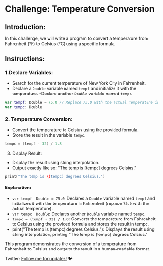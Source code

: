 # Challenge: Temperature Conversion

## Introduction:

In this challenge, we will write a program to convert a temperature from Fahrenheit (°F) to Celsius (°C) using a specific formula.

## Instructions:

### 1.Declare Variables:

- Search for the current temperature of New York City in Fahrenheit.
- Declare a `Double` variable named `tempf` and initialize it with the temperature.
  -Declare another `Double` variable named `tempc`.

```swift
var tempf: Double = 75.0 // Replace 75.0 with the actual temperature in Fahrenheit
var tempc: Double
```

### 2. Temperature Conversion:

- Convert the temperature to Celsius using the provided formula.
- Store the result in the variable `tempc`.

```swift
tempc = (tempf - 32) / 1.8
```

3. Display Result:

- Display the result using string interpolation.
- Output exactly like so: "The temp is [tempc] degrees Celsius."

```swift
print("The temp is \(tempc) degrees Celsius.")
```

#### Explanation:

- `var tempf: Double = 75.0`: Declares a `Double` variable named `tempf` and initializes it with the temperature in Fahrenheit (replace `75.0` with the actual temperature).
- `var tempc: Double`: Declares another `Double` variable named `tempc`.
- `tempc = (tempf - 32) / 1.8`: Converts the temperature from Fahrenheit to Celsius using the provided formula and stores the result in tempc.
- print("The temp is \(tempc) degrees Celsius."): Displays the result using string interpolation, printing "The temp is [tempc] degrees Celsius."

This program demonstrates the conversion of a temperature from Fahrenheit to Celsius and outputs the result in a human-readable format.

Twitter: [Follow me for updates!](https://twitter.com/bhushcodes) 🐦
